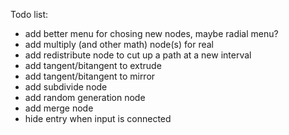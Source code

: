 Todo list:
 - add better menu for chosing new nodes, maybe radial menu?
 - add multiply (and other math) node(s) for real
 - add redistribute node to cut up a path at a new interval
 - add tangent/bitangent to extrude
 - add tangent/bitangent to mirror
 - add subdivide node
 - add random generation node
 - add merge node
 - hide entry when input is connected

